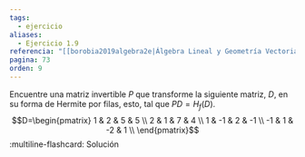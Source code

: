 ```yaml
---
tags:
  - ejercicio
aliases:
  - Ejercicio 1.9
referencia: "[[borobia2019algebra2e|Álgebra Lineal y Geometría Vectorial (2a ed)]]"
pagina: 73
orden: 9
---
```

Encuentre una matriz invertible $P$ que transforme la siguiente matriz, $D$, en su forma de Hermite por filas, esto, tal que $PD=H_f(D)$.
$$D=\begin{pmatrix} 1 & 2 & 5 & 5 \\ 2 & 1 & 7 & 4 \\ 1 & -1 & 2 & -1 \\ -1 & 1 & -2 & 1 \\ \end{pmatrix}$$
:multiline-flashcard:
Solución
